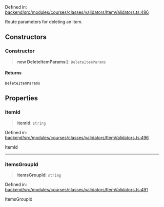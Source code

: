 Defined in: [backend/src/modules/courses/classes/validators/ItemValidators.ts:486](https://github.com/continuousactivelearning/vibe/blob/9a2d9d7201b944582c5d0ed5f0f7a4de13abde0f/backend/src/modules/courses/classes/validators/ItemValidators.ts#L486)

Route parameters for deleting an item.

## Constructors

### Constructor

> **new DeleteItemParams**(): `DeleteItemParams`

#### Returns

`DeleteItemParams`

## Properties

### itemId

> **itemId**: `string`

Defined in: [backend/src/modules/courses/classes/validators/ItemValidators.ts:496](https://github.com/continuousactivelearning/vibe/blob/9a2d9d7201b944582c5d0ed5f0f7a4de13abde0f/backend/src/modules/courses/classes/validators/ItemValidators.ts#L496)

ItemId

---

### itemsGroupId

> **itemsGroupId**: `string`

Defined in: [backend/src/modules/courses/classes/validators/ItemValidators.ts:491](https://github.com/continuousactivelearning/vibe/blob/9a2d9d7201b944582c5d0ed5f0f7a4de13abde0f/backend/src/modules/courses/classes/validators/ItemValidators.ts#L491)

ItemsGroupId
